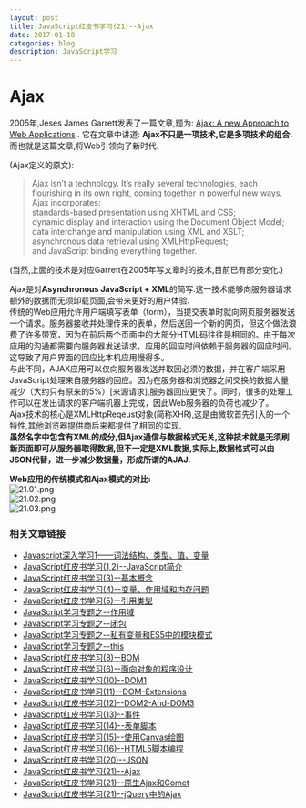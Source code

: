 ```yaml
---
layout: post
title: JavaScript红皮书学习(21)--Ajax
date: 2017-01-18
categories: blog
description: JavaScript学习
---
```



# Ajax     
2005年,Jeses James Garrett发表了一篇文章,题为: [Ajax: A new Approach to Web Applications](http://adaptivepath.org/ideas/ajax-new-approach-web-applications/) . 它在文章中讲道: **Ajax不只是一项技术,它是多项技术的组合.** 而也就是这篇文章,将Web引领向了新时代.     

(Ajax定义的原文):     
>Ajax isn’t a technology. It’s really several technologies, each flourishing in its own right, coming together in powerful new  ways. Ajax incorporates:     
> standards-based presentation using XHTML and CSS;     
> dynamic display and interaction using the Document Object Model;     
> data interchange and manipulation using XML and XSLT;     
> asynchronous data retrieval using XMLHttpRequest;     
> and JavaScript binding everything together.     

(当然,上面的技术是对应Garrett在2005年写文章时的技术,目前已有部分变化.)     

Ajax是对**Asynchronous JavaScript + XML**的简写.这一技术能够向服务器请求额外的数据而无须卸载页面,会带来更好的用户体验.     
传统的Web应用允许用户端填写表单（form），当提交表单时就向网页服务器发送一个请求。服务器接收并处理传来的表单，然后送回一个新的网页，但这个做法浪费了许多带宽，因为在前后两个页面中的大部分HTML码往往是相同的。由于每次应用的沟通都需要向服务器发送请求，应用的回应时间依赖于服务器的回应时间。这导致了用户界面的回应比本机应用慢得多。     
与此不同，AJAX应用可以仅向服务器发送并取回必须的数据，并在客户端采用JavaScript处理来自服务器的回应。因为在服务器和浏览器之间交换的数据大量减少（大约只有原来的5%）[来源请求],服务器回应更快了。同时，很多的处理工作可以在发出请求的客户端机器上完成，因此Web服务器的负荷也减少了。     
Ajax技术的核心是XMLHttpReqeust对象(简称XHR),这是由微软首先引入的一个特性,其他浏览器提供商后来都提供了相同的实现.     
**虽然名字中包含有XML的成分,但Ajax通信与数据格式无关,这种技术就是无须刷新页面即可从服务器取得数据,但不一定是XML数据,实际上,数据格式可以由JSON代替，进一步减少数据量，形成所谓的AJAJ.**     

**Web应用的传统模式和Ajax模式的对比:**     
![21.01.png](http://upload-images.jianshu.io/upload_images/3001083-43c6ee172d72927d.png?imageMogr2/auto-orient/strip%7CimageView2/2/w/1240)     
![21.02.png](http://upload-images.jianshu.io/upload_images/3001083-ba7cb0b3e1725686.png?imageMogr2/auto-orient/strip%7CimageView2/2/w/1240)     
![21.03.png](http://upload-images.jianshu.io/upload_images/3001083-99c74e43c79f77ee.png?imageMogr2/auto-orient/strip%7CimageView2/2/w/1240)     


### 相关文章链接    
 - [Javascript深入学习1——词法结构、类型、值、变量](http://liveipool.com/blog/2016/09/12/learn-javascript-1/)       
 - [JavaScript红皮书学习(1,2)--JavaScript简介](http://liveipool.com/blog/2016/12/14/JavaScript-RedBook-1,2-Introduction/)  
 - [JavaScript红皮书学习(3)--基本概念](http://liveipool.com/blog/2016/12/14/JavaScript-RedBook-3-BasicConcepts/)   
 - [JavaScript红皮书学习(4)--变量、作用域和内存问题](http://liveipool.com/blog/2016/12/19/JavaScript-RedBook-4-Variable-Scope-and-Memory/)    
 - [JavaScript红皮书学习(5)--引用类型](http://liveipool.com/blog/2016/12/22/JavaScript-RedBook-5-Reference-Type)     
 - [JavaScript学习专题之--作用域](http://liveipool.com/blog/2016/12/22/JavaScript-Scope)   
 - [JavaScript学习专题之--闭包](http://liveipool.com/blog/2016/12/23/JavaScript-Closures)     
 - [JavaScript学习专题之--私有变量和ES5中的模块模式](http://liveipool.com/blog/2016/12/24/JavaScript-Private-Variable-and-ES5Modules)      
 - [JavaScript学习专题之--this](http://liveipool.com/blog/2016/12/25/JavaScript-this)       
 - [JavaScript红皮书学习(8)--BOM](http://liveipool.com/blog/2016/12/25/JavaScript-RedBook-8-BOM)             
 - [JavaScript红皮书学习(6)--面向对象的程序设计](http://liveipool.com/blog/2016/12/27/JavaScript-RedBook-6-Object-Oriented)                  
 - [JavaScript红皮书学习(10)--DOM1](http://liveipool.com/blog/2016/12/31/JavaScript-RedBook-10-DOM1)                  
 - [JavaScript红皮书学习(11)--DOM-Extensions](http://liveipool.com/blog/2016/12/31/JavaScript-RedBook-11-DOM-Extensions)                  
 - [JavaScript红皮书学习(12)--DOM2-And-DOM3](http://liveipool.com/blog/2016/12/31/JavaScript-RedBook-12-DOM2-And-DOM3)                  
 - [JavaScript红皮书学习(13)--事件](http://liveipool.com/blog/2017/01/13/JavaScript-RedBook-13-Event)                  
 - [JavaScript红皮书学习(14)--表单脚本](http://liveipool.com/blog/2017/01/13/JavaScript-RedBook-14-Form)                
 - [JavaScript红皮书学习(15)--使用Canvas绘图](http://liveipool.com/blog/2017/01/14/JavaScript-RedBook-15-Canvas)      
 - [JavaScript红皮书学习(16)--HTML5脚本编程](http://liveipool.com/blog/2017/01/14/JavaScript-RedBook-16-HTML5-Scripts-Programming)           
 - [JavaScript红皮书学习(20)--JSON](http://liveipool.com/blog/2017/01/17/JavaScript-RedBook-20-JSON)      
 - [JavaScript红皮书学习(21)--Ajax](http://liveipool.com/blog/2017/01/18/JavaScript-RedBook-21-Ajax)      
 - [JavaScript红皮书学习(21)--原生Ajax和Comet](http://liveipool.com/blog/2017/01/18/JavaScript-RedBook-21-Primary-Ajax-and-Comet)      
 - [JavaScript红皮书学习(21)--jQuery中的Ajax](http://liveipool.com/blog/2017/01/19/JavaScript-RedBook-21-Ajax-in-jQuery)      
